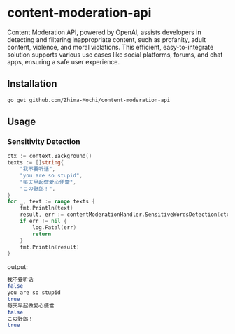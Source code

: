 # content-moderation-api
Content Moderation API, powered by OpenAI, assists developers in detecting and filtering inappropriate content, such as profanity, adult content, violence, and moral violations. This efficient, easy-to-integrate solution supports various use cases like social platforms, forums, and chat apps, ensuring a safe user experience.

## Installation

```bash
go get github.com/Zhima-Mochi/content-moderation-api
```

## Usage

### Sensitivity Detection

```go
ctx := context.Background()
texts := []string{
    "我不要听话",
	"you are so stupid",
	"每天早起做愛心便當",
    "この野郎！",
}
for _, text := range texts {
    fmt.Println(text)
    result, err := contentModerationHandler.SensitiveWordsDetection(ctx, text)
    if err != nil {
        log.Fatal(err)
        return
    }
    fmt.Println(result)
}
```
output:
```bash
我不要听话
false
you are so stupid
true
每天早起做愛心便當
false
この野郎！
true
```
